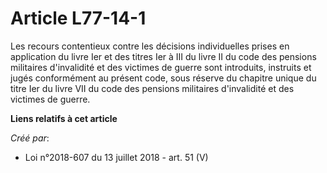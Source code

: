 # Article L77-14-1

Les recours contentieux contre les décisions individuelles prises en application du livre Ier et des titres Ier à III du
livre II du code des pensions militaires d'invalidité et des victimes de guerre sont introduits, instruits et jugés
conformément au présent code, sous réserve du chapitre unique du titre Ier du livre VII du code des pensions militaires
d'invalidité et des victimes de guerre.

**Liens relatifs à cet article**

_Créé par_:

  - Loi n°2018-607 du 13 juillet 2018 - art. 51 (V)
